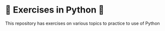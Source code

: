 # 💪 Exercises in Python 🐍

This repository has exercises on various topics to practice to use of Python 
